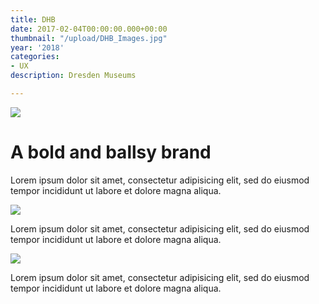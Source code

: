 ```yaml
---
title: DHB
date: 2017-02-04T00:00:00.000+00:00
thumbnail: "/upload/DHB_Images.jpg"
year: '2018'
categories:
- UX
description: Dresden Museums

---
```


![](/upload/DHB_Images_Overview_2.jpg)

# A bold and ballsy brand

Lorem ipsum dolor sit amet, consectetur adipisicing elit, sed do eiusmod tempor incididunt ut labore et dolore magna aliqua.

![](/upload/DHB_Images_Flyout.jpg)

Lorem ipsum dolor sit amet, consectetur adipisicing elit, sed do eiusmod tempor incididunt ut labore et dolore magna aliqua.

![](/upload/DHB_Images_Ergebnisse_2.jpg)

Lorem ipsum dolor sit amet, consectetur adipisicing elit, sed do eiusmod tempor incididunt ut labore et dolore magna aliqua.